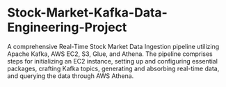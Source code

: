 # Stock-Market-Kafka-Data-Engineering-Project
A comprehensive Real-Time Stock Market Data Ingestion pipeline utilizing Apache Kafka, AWS EC2, S3, Glue, and Athena. The pipeline comprises steps for initializing an EC2 instance, setting up and configuring essential packages, crafting Kafka topics, generating and absorbing real-time data, and querying the data through AWS Athena.
